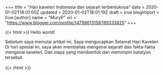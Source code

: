 +++
title = "Hari kaveleri Indonesia dan sejarah terbentuknya"
date = 2020-01-02T18:01:00Z
updated = 2020-01-02T18:01:19Z
draft = true
blogimport = true 
[author]
	name = "MuryP"
	uri = "https://www.blogger.com/profile/14798613158789333825"
+++

 {{< html >}} 
Hello world!<div>Sebelum saya memulai artikel ini, Saya mengucapkan Selamat Hari Kaveleri. Di hari spesial ini, saya akan membahas mengenai sejarah dan fakta-fakta mengenai kaveleri. Dan siapa yang membentuk dan memimpin batalyon tersebut.</div><div><br></div>
{{< /html >}}
